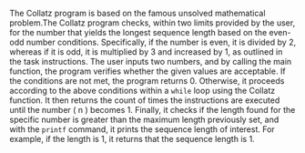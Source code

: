 The Collatz program is based on the famous unsolved mathematical problem.The Collatz program checks, within two limits provided by the user, for the number that yields the longest sequence length based on the even-odd number conditions. Specifically, if the number is even, it is divided by 2, whereas if it is odd, it is multiplied by 3 and increased by 1, as outlined in the task instructions. The user inputs two numbers, and by calling the main function, the program verifies whether the given values are acceptable. If the conditions are not met, the program returns 0. Otherwise, it proceeds according to the above conditions within a `while` loop using the Collatz function. It then returns the count of times the instructions are executed until the number \( n \) becomes 1. Finally, it checks if the length found for the specific number is greater than the maximum length previously set, and with the `printf` command, it prints the sequence length of interest. For example, if the length is 1, it returns that the sequence length is 1.
